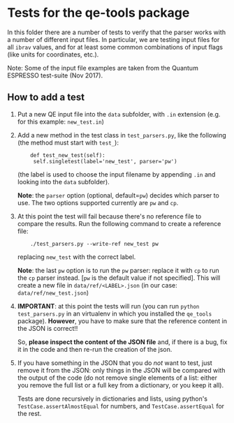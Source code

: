 # Tests for the qe-tools package

In this folder there are a number of tests to verify that the parser works with a number of different input files.
In particular, we are testing input files for all `ibrav` values, and for at least some common combinations of input flags (like units for coordinates, etc.).

Note: Some of the input file examples are taken from the Quantum ESPRESSO test-suite (Nov 2017).

## How to add a test
1. Put a new QE input file into the `data` subfolder, with `.in` extension (e.g. for this example: `new_test.in`)
2. Add a new method in the test class in `test_parsers.py`, like the following 
   (the method must start with `test_`):
   ```
       def test_new_test(self):
        self.singletest(label='new_test', parser='pw')
   ```
   (the label is used to choose the input filename by appending `.in` and looking into the `data` subfolder).
   
   **Note**: the `parser` option (optional, default=`pw`) decides which parser to use. The two options
   supported currently are `pw` and `cp`.
3. At this point the test will fail because there's no reference file to compare the results. 
   Run the following command to create a reference file:
   ```
       ./test_parsers.py --write-ref new_test pw
   ```
   replacing `new_test` with the correct label.
   
   **Note**: the last `pw` option is to run the `pw` parser: 
   replace it with `cp` to run the `cp` parser instead. [`pw` is the default value if not specified].
   This will create a new file in `data/ref/<LABEL>.json` (in our case: `data/ref/new_test.json`)
4. **IMPORTANT**: at this point the tests will run (you can run `python test_parsers.py` in an virtualenv in which you installed the `qe_tools` package). **However**, you have to make sure that the reference content in the JSON is correct!!

   So, **please inspect the content of the JSON file** and, if there is a bug, fix it in the code and then re-run the creation of the json.
5. If you have something in the JSON that you do *not* want to test, just remove it from the JSON: only things in the JSON will be compared with the output of the code (do not remove single elements of a list: either you remove the full list or a full key from a dictionary, or you keep it all). 

   Tests are done recursively in dictionaries and lists, using python's `TestCase.assertAlmostEqual` for numbers, and `TestCase.assertEqual` for the rest.
   
